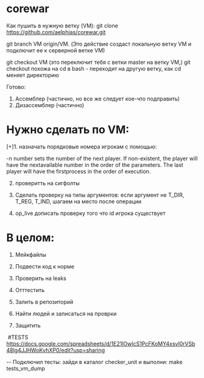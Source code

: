 # corewar

Как пушить в нужную ветку (VM):
git clone https://github.com/aelphias/corewar.git


git branch VM origin/VM. (Это действие создаст локальную ветку VM  и подключит ее к серверной ветке VM)


git checkout VM (это переключит тебя с ветки master на ветку VM,)
git checkout похожа на  cd в bash - переходит на другую ветку, как cd меняет директорию


Готово:
1. Ассемблер (частично, но все же следует кое-что подправить)
2. Дизассемблер (частично)

# Нужно сделать по VM:

[+]1. назначать порядковые номера игрокам с помощью:

-n number sets the number of the next player. If non-existent, the player will have the nextavailable number in the order of the parameters. The last player will have the firstprocess in the order of execution.

2. проверитть на сигфолты

3. Сделать проверку на типы аргументов: если аргумент не T_DIR, T_REG, T_IND, шагаем на место после операции

4. op_live дописать проверку того что id игрока существует

# В целом:
1. Мейкфайлы

2. Подвести код к норме

3. Проверить на leaks

4. Отттестить

5. Залить в репозиторий

6. Найти людей и записаться на проврки

7. Защитить

 #TESTS
 https://docs.google.com/spreadsheets/d/1E21lOwIcS1PcFKoMY4xsvl0rVSb48lg4JJHWoKvhXP0/edit?usp=sharing


 --
 Подключил тесты:
 зайди в каталог checker_unit и выполни: make tests_vm_dump
 
